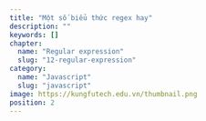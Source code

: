 ```yaml
---
title: "Một số biểu thức regex hay"
description: ""
keywords: []
chapter:
  name: "Regular expression"
  slug: "12-regular-expression"
category:
  name: "Javascript"
  slug: "javascript"
image: https://kungfutech.edu.vn/thumbnail.png
position: 2
---
```

